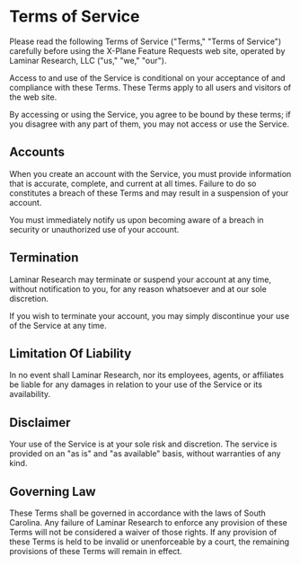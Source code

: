 # Terms of Service
Please read the following Terms of Service ("Terms," "Terms of Service") carefully before using the X-Plane Feature Requests web site, operated by Laminar Research, LLC ("us," "we," "our").

Access to and use of the Service is conditional on your acceptance of and compliance with these Terms. These Terms apply to all users and visitors of the web site.

By accessing or using the Service, you agree to be bound by these terms; if you disagree with any part of them, you may not access or use the Service.

## Accounts
When you create an account with the Service, you must provide information that is accurate, complete, and current at all times. Failure to do so constitutes a breach of these Terms and may result in a suspension of your account.

You must immediately notify us upon becoming aware of a breach in security or unauthorized use of your account.

## Termination

Laminar Research may terminate or suspend your account at any time, without notification to you, for any reason whatsoever and at our sole discretion.

If you wish to terminate your account, you may simply discontinue your use of the Service at any time.

## Limitation Of Liability
In no event shall Laminar Research, nor its employees, agents, or affiliates be liable for any damages in relation to your use of the Service or its availability.

## Disclaimer
Your use of the Service is at your sole risk and discretion. The service is provided on an "as is" and "as available" basis, without warranties of any kind.

## Governing Law
These Terms shall be governed in accordance with the laws of South Carolina. Any failure of Laminar Research to enforce any provision of these Terms will not be considered a waiver of those rights. If any provision of these Terms is held to be invalid or unenforceable by a court, the remaining provisions of these Terms will remain in effect.